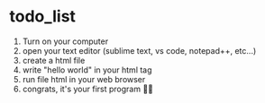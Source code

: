 # todo_list
1. Turn on your computer
2. open your text editor (sublime text, vs code, notepad++, etc...)
3. create a html file
4. write "hello world" in your html tag
5. run file html in your web browser
6. congrats, it's your first program 🤩🤩
